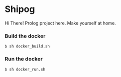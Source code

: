 # Shipog

Hi There! Prolog project here. Make yourself at home.

### Build the docker
```
$ sh docker_build.sh
```

### Run the docker
```
$ sh docker_run.sh
```
